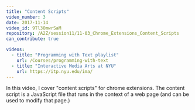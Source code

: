 ```yaml
---
title: "Content Scripts"
video_number: 3
date: 2017-11-14
video_id: 9Tl3OmwrSaM
repository: /A2Z/session11/11-03_Chrome_Extensions_Content_Scripts
can_contribute: true

videos:
  - title: "Programming with Text playlist"
    url: /Courses/programming-with-text
  - title: "Interactive Media Arts at NYU"
    url: https://itp.nyu.edu/ima/
---
```


In this video, I cover "content scripts" for chrome extensions. The content script is a JavaScript file that runs in the context of a web page (and can be used to modify that page.)

